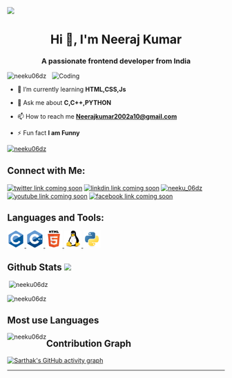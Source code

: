 
<img src="https://i.pinimg.com/originals/fe/18/23/fe182374f1ac30bd80dfae7f3768334b.gif">
<h1 align="center">Hi 👋, I'm Neeraj Kumar</h1>
<h3 align="center">A passionate frontend developer from India</h3>
<img align="right" alt="Coding" width="400" src="https://c.tenor.com/NOYF3f82b_gAAAAC/programmer.gif">

<p align="left"> <img src="https://komarev.com/ghpvc/?username=neeku06dz&label=Profile%20views&color=0e75b6&style=flat" alt="neeku06dz" /> </p>


- 🌱 I’m currently learning **HTML,CSS,Js**

- 💬 Ask me about **C,C++,PYTHON**

- 📫 How to reach me **Neerajkumar2002a10@gmail.com**

- ⚡ Fun fact **I am Funny**

<!------ trophy ------>
<p align="left"> <a href="https://github.com/ryo-ma/github-profile-trophy"><img src="https://github-profile-trophy.vercel.app/?username=neeku06dz" alt="neeku06dz" /></a></p>

<!------ connect with me ------>
## Connect with Me:

<p align="left">
    <!-- twitter -->
    <a href="" target="_blank"><img align="center" src="https://i.pinimg.com/originals/b3/8a/c2/b38ac2d567491af5549b808af94e1175.gif" alt="twitter link coming soon" width="40" /></a>
    <!-- linkdin -->
    <a href="" target="_blank"><img align="center" src="https://i.pinimg.com/originals/b3/24/ed/b324ed61cd202a65dc75f04a7577d032.gif" alt="linkdin link coming soon" width="40" /></a>
    <!-- instagram -->
    <a href="https://instagram.com/neeku_06dz" target="_blank"><img align="center" src="https://i.pinimg.com/originals/eb/52/ce/eb52ced4439b985bf6a415384b1733ba.gif" alt="neeku_06dz" width="40" /></a>
    <!-- youtube -->
    <a href="" target="_blank"><img align="center" src="https://i.pinimg.com/originals/e6/3a/49/e63a49c4c2a61e438c37678f42186878.gif" alt="youtube link coming soon" width="40" /></a>
    <!-- facebook -->
    <a href="" target="_blank"><img align="center" src="https://i.pinimg.com/originals/09/9a/8a/099a8a5d477001a024a19362ba91ae2e.gif" alt="facebook link coming soon" width="40" /></a>
</p>

<!-- Languages and Tools -->
## Languages and Tools:
<p align="left"> <a href="https://www.cprogramming.com/" target="_blank" rel="noreferrer"> <img src="https://raw.githubusercontent.com/devicons/devicon/master/icons/c/c-original.svg" alt="c" width="40" height="40"/> </a> <a href="https://www.w3schools.com/cpp/" target="_blank" rel="noreferrer"> <img src="https://raw.githubusercontent.com/devicons/devicon/master/icons/cplusplus/cplusplus-original.svg" alt="cplusplus" width="40" height="40"/> </a> <a href="https://www.w3.org/html/" target="_blank" rel="noreferrer"> <img src="https://raw.githubusercontent.com/devicons/devicon/master/icons/html5/html5-original-wordmark.svg" alt="html5" width="40" height="40"/> </a> <a href="https://www.linux.org/" target="_blank" rel="noreferrer"> <img src="https://raw.githubusercontent.com/devicons/devicon/master/icons/linux/linux-original.svg" alt="linux" width="40" height="40"/> </a> <a href="https://www.python.org" target="_blank" rel="noreferrer"> <img src="https://raw.githubusercontent.com/devicons/devicon/master/icons/python/python-original.svg" alt="python" width="40" height="40"/> </a></p>



<!-- girhub stats -->
## Github Stats <img src = "https://i.pinimg.com/originals/65/c4/f4/65c4f452571be1261e9c623f7da488ac.gif" width = 24px>
<p>&nbsp;<img align="center" src="https://github-readme-stats.vercel.app/api?username=neeku06dz&show_icons=true&locale=en&theme=tokyonight" alt="neeku06dz">
</p>
<p><img align="center" src="https://github-readme-streak-stats.herokuapp.com/?user=neeku06dz&&theme=tokyonight" alt="neeku06dz"></p>

<!-- most use Languages -->
## Most use Languages
<p><img align="left" src="https://github-readme-stats.vercel.app/api/top-langs?username=neeku06dz&show_icons=true&locale=en&layout=compact&theme=tokyonight" alt="neeku06dz"></p>

<!-- graph -->
## Contribution Graph
[![Sarthak's GitHub activity graph](https://activity-graph.herokuapp.com/graph?username=neeku06dz&&theme=xcode)](https://github.com/neeku06dz)

------
